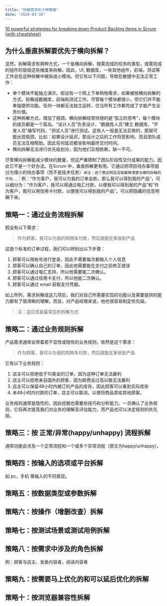 ```yaml
---
title: "拆解需求的十种策略"
date: "2020-03-10"
---
```


[10 powerful strategies for breaking down Product Backlog Items in Scrum (with cheatsheet)](https://medium.com/the-liberators/10-powerful-strategies-for-breaking-down-user-stories-in-scrum-with-cheatsheet-2cd9aae7d0eb)

## 为什么垂直拆解要优先于横向拆解？

显然，拆解需求有两种方式，一个是横向拆解，按需完成的任务的类型，或需完成的组件的层级这些维度来拆解。因此，UI, 数据库，一些其他组件，前端，测试等工作会在这种拆解中被拆成小模块。但它有以下问题，导致在敏捷中无法正常工作：

- 单个模块不能独立演示。假设有一个网上下单购物需求，如果被按横向拆解的方式，拆解成数据库，前端和测试工作。尽管每个模块都很小，但它们并不能单独提供功能。任何一块都无法独立运转，仅当所有工作都完成了才能产生业务价值。
- 这种拆解方式，增加了瓶颈。横向拆解经常伴随的是“孤立的思考”，每个模块的成员都是一个孤岛。“设计人员”负责设计，“数据库人员”建立 数据库，“开发人员”编写代码，“测试人员”进行测试。这些人一般是无法互换的，那就可能出现瓶颈。比如：如果设计延迟，那设计之后的工作将受影响，而且团队成员无法互相帮助。因此任何延迟都坐影响最终交付时间。
- 横向拆解无法进行优先级划分，因为他们互相依赖，缺一不可。

尽管横向拆解能减少模块的数量，但这严重限制了团队阶段性交付成果的能力。因此它不是一个好办法。在Scrum 中，垂直拆解更有用。它通过把项目待办事项细分为理小的待办事项（而不是技术任务）`译注：这个表述明显没能解释清楚与横向拆解的不同..`：例：“作为客户，我可以为我的订单会款，那么我可以得到我的产品”，可以细分为：“作为客户，我可以得通过电汇付款，以便我可以得到我的产品”和“作为客户，我可以用信用卡付款，以便我可以得到我的产品”。可以把隐藏的信息明确下来。

## 策略一：通过业务流程拆解

假设有以下需求：

> 作为顾客，我可以为我的购物车付款，然后就能在家收到产品

这是个标准的订单过程，我们可以辨别出以下步骤：

1. 顾客可以用帐号进行登录，因此不需要每次都输入个人信息
2. 顾客可以确认自己的订单，因此他需要能在支付之前修正错误
3. 顾客可以通过电汇支持，所以他需要能二次确认。
4. 顾客可以通过信用卡支付，所以他能二次确认。
5. 顾客可以通过 email 获取支付凭据。

如上所列，需求拆解成这几项后，我们对自己所需要实现的功能以及需要提供的能力都有了很清晰的理解。而且，对产品经理来说，他也很容易制定优先级。

> 注：这应该是最常见的拆解方式

## 策略二：通过业务规则拆解

产品需求通常会带着若干显性或隐性的业务规则，依然是这个需求：

> 作为顾客，我可以为我的购物车付款，然后就能在家收到产品

它有以下业务规则：

1. 店主可以拒绝低于10美金的订单，因为这种订单无法赢利
2. 店主可以拒绝来自国外的顾客，因为邮费会过高以致无法赢利
3. 店主可以保留48小时内被订的产品的库存，因此顾客可以看到实际库存
4. 未48小时内付款的订单，店主可以取消，以便将商品卖给其他顾客。

业务规则通常是隐性的，因此挖掘也需要些技巧和分析能力。一旦确认了业务规则，它将再次提高我们对业务的理解及评估能力，而产品也可以决定规则的优先级。

## 策略三：按 正常/异常(happy/unhappy) 流程拆解

通常功能会涉及一个正常流程和一个或多个异常流程（原文为happy/unhappy）。

## 策略四：按输入的选项或平台拆解

如 pc，手机 等输入的不同表现。

## 策略五：按数据类型或参数拆解

## 策略六：按操作（增删改查）拆解

## 策略七：按测试场景或测试用例拆解

## 策略八：按需求中涉及的角色拆解

例：顾客与店主、发表内容者，阅读内容者

## 策略九：按需要马上优化的和可以延后优化的拆解

## 策略十：按浏览器兼容性拆解
